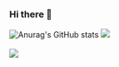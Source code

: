 ### Hi there 👋
![Anurag's GitHub stats](https://github-readme-stats.vercel.app/api?username=Takarada0202&show_icons=true&theme=blue_navy)
	<img src="https://github-readme-stats.vercel.app/api/top-langs/?username=Takarada0202&layout=compact"><br><br>
<img src="https://github-readme-stats.vercel.app/api?username=Takarada0202&show_icons=true">
<!--
**Takarada0202/Takarada0202** is a ✨ _special_ ✨ repository because its `README.md` (this file) appears on your GitHub profile.

Here are some ideas to get you started:

- 🔭 I’m currently working on ...
- 🌱 I’m currently learning ...
- 👯 I’m looking to collaborate on ...
- 🤔 I’m looking for help with ...
- 💬 Ask me about ...
- 📫 How to reach me: ...
- 😄 Pronouns: ...
- ⚡ Fun fact: ...
-->
